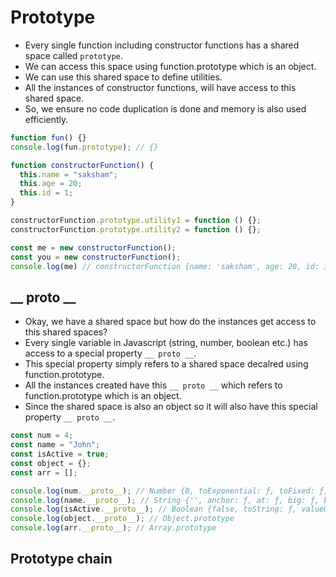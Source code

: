 
# Prototype

- Every single function including constructor functions has a shared space called `prototype`.
- We can access this space using function.prototype which is an object.
- We can use this shared space to define utilities.
- All the instances of constructor functions, will have access to this shared space.
- So, we ensure no code duplication is done and memory is also used efficiently.

``` javascript
function fun() {}
console.log(fun.prototype); // {}

function constructorFunction() {
  this.name = "saksham";
  this.age = 20;
  this.id = 1;
}

constructorFunction.prototype.utility1 = function () {};
constructorFunction.prototype.utility2 = function () {};

const me = new constructorFunction();
const you = new constructorFunction();
console.log(me) // constructorFunction {name: 'saksham', age: 20, id: 1}
```

## __ proto __

- Okay, we have a shared space but how do the instances get access to this shared spaces?
- Every single variable in Javascript (string, number, boolean etc.) has access to a special property `__ proto __`.
- This special property simply refers to a shared space decalred using function.prototype.
- All the instances created have this `__ proto __` which refers to function.prototype which is an object.
- Since the shared space is also an object so it will also have this special property `__ proto __`.

``` javascript
const num = 4;
const name = "John";
const isActive = true;
const object = {};
const arr = [];

console.log(num.__proto__); // Number {0, toExponential: ƒ, toFixed: ƒ, toPrecision: ƒ, toString: ƒ, …} Number.prototype
console.log(name.__proto__); // String {'', anchor: ƒ, at: ƒ, big: ƒ, blink: ƒ, …} String.prototype
console.log(isActive.__proto__); // Boolean {false, toString: ƒ, valueOf: ƒ} Boolean.prototype
console.log(object.__proto__); // Object.prototype
console.log(arr.__proto__); // Array.prototype


```

## Prototype chain
